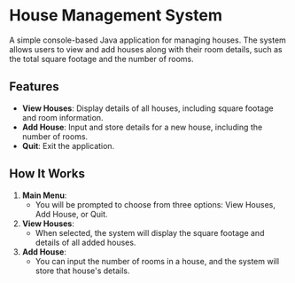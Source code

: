 # House Management System

A simple console-based Java application for managing houses. The system allows users to view and add houses along with their room details, such as the total square footage and the number of rooms.

## Features
- **View Houses**: Display details of all houses, including square footage and room information.
- **Add House**: Input and store details for a new house, including the number of rooms.
- **Quit**: Exit the application.

## How It Works
1. **Main Menu**: 
    - You will be prompted to choose from three options: View Houses, Add House, or Quit.
2. **View Houses**: 
    - When selected, the system will display the square footage and details of all added houses.
3. **Add House**: 
    - You can input the number of rooms in a house, and the system will store that house's details.
